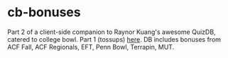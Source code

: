 # cb-bonuses
Part 2 of a client-side companion to Raynor Kuang's awesome QuizDB, catered to college bowl. Part 1 (tossups) [here](https://github.com/mrbossosity/cb-db). DB includes bonuses from ACF Fall, ACF Regionals, EFT, Penn Bowl, Terrapin, MUT.
